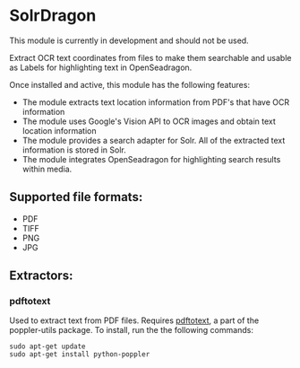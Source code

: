 # SolrDragon

This module is currently in development and should not be used.

Extract OCR text coordinates from files to make them searchable and usable as Labels for highlighting text in OpenSeadragon.

Once installed and active, this module has the following features:

- The module extracts text location information from PDF's that have OCR information
- The module uses Google's Vision API to OCR images and obtain text location information
- The module provides a search adapter for Solr. All of the extracted text information is stored in Solr. 
- The module integrates OpenSeadragon for highlighting search results within media.

## Supported file formats:

- PDF
- TIFF
- PNG
- JPG

## Extractors:

### pdftotext

Used to extract text from PDF files. Requires [pdftotext](https://linux.die.net/man/1/pdftotext),
a part of the poppler-utils package. To install, run the the following commands:

    sudo apt-get update
    sudo apt-get install python-poppler
